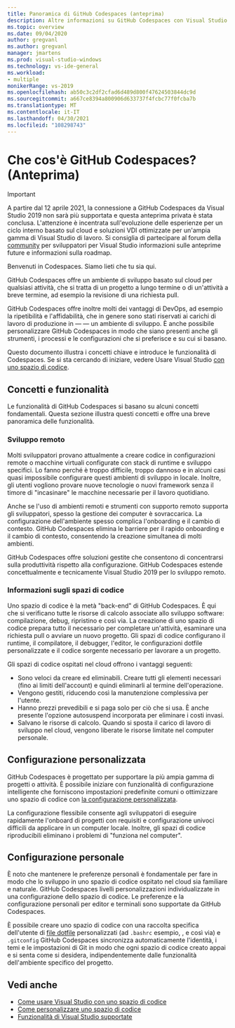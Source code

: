```yaml
---
title: Panoramica di GitHub Codespaces (anteprima)
description: Altre informazioni su GitHub Codespaces con Visual Studio e su come può aiutare a estendere l'ambiente di sviluppo al cloud.
ms.topic: overview
ms.date: 09/04/2020
author: gregvanl
ms.author: gregvanl
manager: jmartens
ms.prod: visual-studio-windows
ms.technology: vs-ide-general
ms.workload:
- multiple
monikerRange: vs-2019
ms.openlocfilehash: ab50c3c2df2cfad6d489d800f47624503844dc9d
ms.sourcegitcommit: a667ce8394a800906d633737f4fcbc77f0fcba7b
ms.translationtype: MT
ms.contentlocale: it-IT
ms.lasthandoff: 04/30/2021
ms.locfileid: "108298743"
---
```

# <a name="what-is-github-codespaces-preview"></a>Che cos'è GitHub Codespaces? (Anteprima)

> [!Important]
> A partire dal 12 aprile 2021, la connessione a GitHub Codespaces da Visual Studio 2019 non sarà più supportata e questa anteprima privata è stata conclusa. L'attenzione è incentrata sull'evoluzione delle esperienze per un ciclo interno basato sul cloud e soluzioni VDI ottimizzate per un'ampia gamma di Visual Studio di lavoro. Si consiglia di partecipare al forum della [community](https://developercommunity.visualstudio.com/home) per sviluppatori per Visual Studio informazioni sulle anteprime future e informazioni sulla roadmap.

Benvenuti in Codespaces. Siamo lieti che tu sia qui.

GitHub Codespaces offre un ambiente di sviluppo basato sul cloud per qualsiasi attività, che si tratta di un progetto a lungo termine o di un'attività a breve termine, ad esempio la revisione di una richiesta pull.

GitHub Codespaces offre inoltre molti dei vantaggi di DevOps, ad esempio la ripetibilità e l'affidabilità, che in genere sono stati riservati ai carichi di lavoro di produzione in &mdash; &mdash; un ambiente di sviluppo. È anche possibile personalizzare GitHub Codespaces in modo che siano presenti anche gli strumenti, i processi e le configurazioni che si preferisce e su cui si basano.

Questo documento illustra i concetti chiave e introduce le funzionalità di Codespaces. Se si sta cercando di iniziare, vedere Usare Visual Studio [con uno spazio di codice](use-visual-studio-with-codespaces.md).

## <a name="concepts-and-features"></a>Concetti e funzionalità

Le funzionalità di GitHub Codespaces si basano su alcuni concetti fondamentali. Questa sezione illustra questi concetti e offre una breve panoramica delle funzionalità.

### <a name="remote-development"></a>Sviluppo remoto

Molti sviluppatori provano attualmente a creare codice in configurazioni remote o macchine virtuali configurate con stack di runtime e sviluppo specifici. Lo fanno perché è troppo difficile, troppo dannoso e in alcuni casi quasi impossibile configurare questi ambienti di sviluppo in locale. Inoltre, gli utenti vogliono provare nuove tecnologie o nuovi framework senza il timore di "incasinare" le macchine necessarie per il lavoro quotidiano.

Anche se l'uso di ambienti remoti e strumenti con supporto remoto supporta gli sviluppatori, spesso la gestione dei computer è sovraccarica. La configurazione dell'ambiente spesso complica l'onboarding e il cambio di contesto. GitHub Codespaces elimina le barriere per il rapido onboarding e il cambio di contesto, consentendo la creazione simultanea di molti ambienti.

GitHub Codespaces offre soluzioni gestite che consentono di concentrarsi sulla produttività rispetto alla configurazione. GitHub Codespaces estende concettualmente e tecnicamente Visual Studio 2019 per lo sviluppo remoto.

### <a name="about-codespaces"></a>Informazioni sugli spazi di codice

Uno spazio di codice è la metà "back-end" di GitHub Codespaces. È qui che si verificano tutte le risorse di calcolo associate allo sviluppo software: compilazione, debug, ripristino e così via. La creazione di uno spazio di codice prepara tutto il necessario per completare un'attività, esaminare una richiesta pull o avviare un nuovo progetto. Gli spazi di codice configurano il runtime, il compilatore, il debugger, l'editor, le configurazioni dotfile personalizzate e il codice sorgente necessario per lavorare a un progetto.

Gli spazi di codice ospitati nel cloud offrono i vantaggi seguenti:

- Sono veloci da creare ed eliminabili. Creare tutti gli elementi necessari (fino ai limiti dell'account) e quindi eliminarli al termine dell'operazione.
- Vengono gestiti, riducendo così la manutenzione complessiva per l'utente.
- Hanno prezzi prevedibili e si paga solo per ciò che si usa. È anche presente l'opzione autosuspend incorporata per eliminare i costi invasi.
- Salvano le risorse di calcolo. Quando si sposta il carico di lavoro di sviluppo nel cloud, vengono liberate le risorse limitate nel computer personale.

## <a name="custom-configuration"></a>Configurazione personalizzata

GitHub Codespaces è progettato per supportare la più ampia gamma di progetti o attività. È possibile iniziare con funzionalità di configurazione intelligente che forniscono impostazioni predefinite comuni o ottimizzare uno spazio di codice con [la configurazione personalizzata](customize-codespaces.md).

La configurazione flessibile consente agli sviluppatori di eseguire rapidamente l'onboard di progetti con requisiti e configurazione univoci difficili da applicare in un computer locale. Inoltre, gli spazi di codice riproducibili eliminano i problemi di "funziona nel computer".

## <a name="personal-configuration"></a>Configurazione personale

È noto che mantenere le preferenze personali è fondamentale per fare in modo che lo sviluppo in uno spazio di codice ospitato nel cloud sia familiare e naturale. GitHub Codespaces livelli personalizzazioni individualizzate in una configurazione dello spazio di codice. Le preferenze e la configurazione personali per editor e terminali sono supportate da GitHub Codespaces.

È possibile creare uno spazio di codice con una raccolta specifica dell'utente di [file dotfile](https://docs.github.com/github/developing-online-with-codespaces/personalizing-codespaces-for-your-account) personalizzati (ad `.bashrc` esempio, , e così via) e `.gitconfig` GitHub Codespaces sincronizza automaticamente l'identità, i temi e le impostazioni di Git in modo che ogni spazio di codice creato appai e si senta come si desidera, indipendentemente dalle funzionalità dell'ambiente specifico del progetto.

## <a name="see-also"></a>Vedi anche

* [Come usare Visual Studio con uno spazio di codice](use-visual-studio-with-codespaces.md)
* [Come personalizzare uno spazio di codice](customize-codespaces.md)
* [Funzionalità di Visual Studio supportate](supported-features-codespaces.md)
